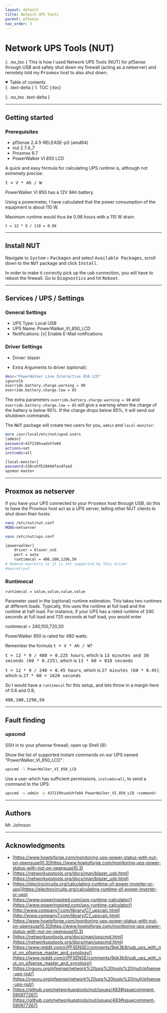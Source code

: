 ```yaml
---
layout: default
title: Network UPS Tools
parent: pfSense
nav_order: 3
---
```

# Network UPS Tools (NUT)
{: .no_toc }
This is how I used Network UPS Tools (NUT) for pfSense through USB and safely shut down my firewall (acting as a netserver) and remotely told my <kbd>Proxmox</kbd> host to also shut down.

<details open markdown="block">
  <summary>
   Table of contents
  </summary>
  {: .text-delta }
1. TOC
{:toc}
</details>

{: .no_toc .text-delta }

---

## Getting started

### Prerequisites
* pfSense 2.4.5-RELEASE-p3 (amd64)
* nut 2.7.4_7
* Proxmox 6.7
* PowerWalker VI 850 LCD


A quick and easy formula for calculating UPS runtime is, although not extremely precise: 

<kbd>t = V * Ah / W</kbd>

PowerWalker VI 850 has a 12V 9Ah battery.


Using a powermeter, I have calculated that the power consumption of the equipment is about 110 W.

Maximum runtime would thus be 0.98 hours with a 110 W drain:

`t = 12 * 9 / 110 = 0.98`


---

## Install NUT
Navigate to <kbd>System</kbd> `>` <kbd>Packages</kbd> and select <kbd>Available Packages</kbd>, scroll down to the <kbd>NUT</kbd> package and click <kbd>Install</kbd>.

In order to make it correctly pick up the usb connection, you will have to reboot the firewall. Go to <kbd>Diagnostics</kbd> and hit <kbd>Reboot</kbd>.

---

## Services / UPS / Settings

### General Settings
* UPS Type: Local USB
* UPS Name: PowerWalker_VI_850_LCD
* Notifications: [v] Enable E-Mail notifications

### Driver Settings
* Driver: blazer

* Extra Arguments to driver (optional): 

```bash
desc="PowerWalker Line Interactive 850 LCD"
ignorelb
override.battery.charge.warning = 90
override.battery.charge.low = 85
```
The extra parameters `override.battery.charge.warning = 90` and `override.battery.charge.low = 85` will give a warning when the charge of the battery is below 90%. If the charge drops below 85%, it will send out shutdown commands. 


The <kbd>NUT</kbd> package will create two users for you, `admin` and `local-monitor`:
```bash
more /usr/local/etc/nut/upsd.users
[admin]
password=437219huadshfe04
actions=set
instcmds=all

[local-monitor]
password=238ruhfE2849dfasdfaad
upsmon master
```

---

## Proxmox as netserver
If you have your UPS connected to your <kbd>Proxmox</kbd> host through USB, do this to have the Proxmox host act as a UPS server, telling other NUT clients to shut down their hosts: 
```bash
nano /etc/nut/nut.conf
MODE=netserver
```

```bash
nano /etc/nut/ups.conf

[powerwalker]
    driver = blazer_usb
    port = auto
    runtimecal = 486,100,1296,50
# Remove maxretry as it is not supported by this driver
#maxretry=3
```
### Runtimecal
`runtimecal = value,value,value,value`

Parameter used in the (optional) runtime estimation. This takes two runtimes at different loads. Typically, this uses the runtime at full load and the runtime at half load. For instance, if your UPS has a rated runtime of 240 seconds at full load and 720 seconds at half load, you would enter

runtimecal = 240,100,720,50

PowerWalker 850 is rated for 480 watts.

Remember the formula <kbd>t = V * Ah / W</kbd>?

<kbd>t = 12 * 9 / 480 = 0.225 hours</kbd>, which is <kbd>13 minutes and 30 seconds (60 * 0.225)</kbd>, which is <kbd>13 * 60 = 810 seconds</kbd>

<kbd>t = 12 * 9 / 240 = 0.45 hours</kbd>, which is <kbd>27 minutes (60 * 0.45)</kbd>, which is <kbd>27 * 60 = 1620 seconds</kbd>

So I would have a `runtimecal` for this setup, and lets throw in a margin here of 0.6 and 0.8; 

<kbd>486,100,1296,50</kbd>

---

## Fault finding
### upscmd
SSH in to your pfsense firewall, open up Shell (8):

Show the list of supported instant commands on our UPS named "PowerWalker_VI_850_LCD":
```bash
upscmd -l PowerWalker_VI_850_LCD
```
Use a user which has sufficient permissions, `instcmds=all`, to send a command to the UPS:
```bash
upscmd -u admin -p 437219huadshfe04 PowerWalker_VI_850_LCD <command>
```

---

## Authors
Mr. Johnson

---

## Acknowledgments

* [https://www.howtoforge.com/monitoring-ups-power-status-with-nut-on-opensuse10.3](https://www.howtoforge.com/monitoring-ups-power-status-with-nut-on-opensuse10.3)
* [https://networkupstools.org/docs/man/blazer_usb.html](https://networkupstools.org/docs/man/blazer_usb.html)
* [https://electrocircuits.org/calculating-runtime-of-power-inverter-or-ups](https://electrocircuits.org/calculating-runtime-of-power-inverter-or-ups)
* [https://www.powerinspired.com/ups-runtime-calculator/](https://www.powerinspired.com/ups-runtime-calculator/)
* [http://www.company7.com/library/C7_upscalc.html](http://www.company7.com/library/C7_upscalc.html)
* [https://www.howtoforge.com/monitoring-ups-power-status-with-nut-on-opensuse10.3](https://www.howtoforge.com/monitoring-ups-power-status-with-nut-on-opensuse10.3)
* [https://networkupstools.org/docs/man/upscmd.html](https://networkupstools.org/docs/man/upscmd.html)
* [https://www.reddit.com/r/PFSENSE/comments/9pk3b9/usb_ups_with_nut_on_pfsense_master_and_synology/](https://www.reddit.com/r/PFSENSE/comments/9pk3b9/usb_ups_with_nut_on_pfsense_master_and_synology/)
* [https://nguvu.org/pfsense/network%20ups%20tools%20(nut)/pfsense-ups-nut/](https://nguvu.org/pfsense/network%20ups%20tools%20(nut)/pfsense-ups-nut/)
* [https://github.com/networkupstools/nut/issues/483#issuecomment-590977267](https://github.com/networkupstools/nut/issues/483#issuecomment-590977267)